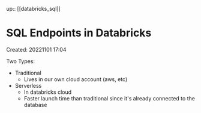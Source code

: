 up:: [[databricks_sql]]

# SQL Endpoints in Databricks

Created: 20221101 17:04

Two Types:
- Traditional
	- Lives in our own cloud account (aws, etc)
- Serverless
	- In databricks cloud
	- Faster launch time than traditional since it's already connected to the database
